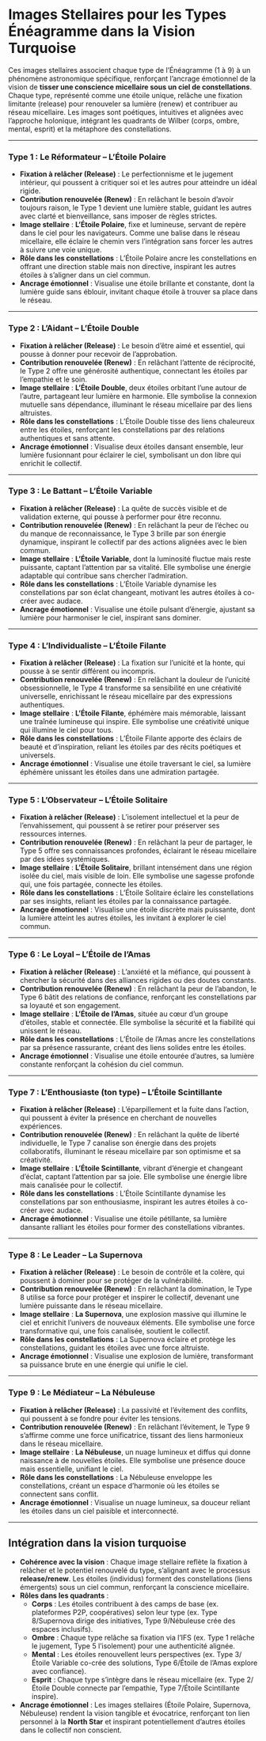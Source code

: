 
# Images Stellaires pour les Types Énéagramme dans la Vision Turquoise

Ces images stellaires associent chaque type de l’Énéagramme (1 à 9) à un phénomène astronomique spécifique, renforçant l’ancrage émotionnel de la vision de **tisser une conscience micellaire sous un ciel de constellations**. Chaque type, représenté comme une étoile unique, relâche une fixation limitante (release) pour renouveler sa lumière (renew) et contribuer au réseau micellaire. Les images sont poétiques, intuitives et alignées avec l’approche holonique, intégrant les quadrants de Wilber (corps, ombre, mental, esprit) et la métaphore des constellations.

---

### Type 1 : Le Réformateur – L’Étoile Polaire

- **Fixation à relâcher (Release)** : Le perfectionnisme et le jugement intérieur, qui poussent à critiquer soi et les autres pour atteindre un idéal rigide.
- **Contribution renouvelée (Renew)** : En relâchant le besoin d’avoir toujours raison, le Type 1 devient une lumière stable, guidant les autres avec clarté et bienveillance, sans imposer de règles strictes.
- **Image stellaire** : **L’Étoile Polaire**, fixe et lumineuse, servant de repère dans le ciel pour les navigateurs. Comme une balise dans le réseau micellaire, elle éclaire le chemin vers l’intégration sans forcer les autres à suivre une voie unique.
- **Rôle dans les constellations** : L’Étoile Polaire ancre les constellations en offrant une direction stable mais non directive, inspirant les autres étoiles à s’aligner dans un ciel commun.
- **Ancrage émotionnel** : Visualise une étoile brillante et constante, dont la lumière guide sans éblouir, invitant chaque étoile à trouver sa place dans le réseau.

---

### Type 2 : L’Aidant – L’Étoile Double

- **Fixation à relâcher (Release)** : Le besoin d’être aimé et essentiel, qui pousse à donner pour recevoir de l’approbation.
- **Contribution renouvelée (Renew)** : En relâchant l’attente de réciprocité, le Type 2 offre une générosité authentique, connectant les étoiles par l’empathie et le soin.
- **Image stellaire** : **L’Étoile Double**, deux étoiles orbitant l’une autour de l’autre, partageant leur lumière en harmonie. Elle symbolise la connexion mutuelle sans dépendance, illuminant le réseau micellaire par des liens altruistes.
- **Rôle dans les constellations** : L’Étoile Double tisse des liens chaleureux entre les étoiles, renforçant les constellations par des relations authentiques et sans attente.
- **Ancrage émotionnel** : Visualise deux étoiles dansant ensemble, leur lumière fusionnant pour éclairer le ciel, symbolisant un don libre qui enrichit le collectif.

---

### Type 3 : Le Battant – L’Étoile Variable

- **Fixation à relâcher (Release)** : La quête de succès visible et de validation externe, qui pousse à performer pour être reconnu.
- **Contribution renouvelée (Renew)** : En relâchant la peur de l’échec ou du manque de reconnaissance, le Type 3 brille par son énergie dynamique, inspirant le collectif par des actions alignées avec le bien commun.
- **Image stellaire** : **L’Étoile Variable**, dont la luminosité fluctue mais reste puissante, captant l’attention par sa vitalité. Elle symbolise une énergie adaptable qui contribue sans chercher l’admiration.
- **Rôle dans les constellations** : L’Étoile Variable dynamise les constellations par son éclat changeant, motivant les autres étoiles à co-créer avec audace.
- **Ancrage émotionnel** : Visualise une étoile pulsant d’énergie, ajustant sa lumière pour harmoniser le ciel, inspirant sans dominer.

---

### Type 4 : L’Individualiste – L’Étoile Filante

- **Fixation à relâcher (Release)** : La fixation sur l’unicité et la honte, qui pousse à se sentir différent ou incompris.
- **Contribution renouvelée (Renew)** : En relâchant la douleur de l’unicité obsessionnelle, le Type 4 transforme sa sensibilité en une créativité universelle, enrichissant le réseau micellaire par des expressions authentiques.
- **Image stellaire** : **L’Étoile Filante**, éphémère mais mémorable, laissant une traînée lumineuse qui inspire. Elle symbolise une créativité unique qui illumine le ciel pour tous.
- **Rôle dans les constellations** : L’Étoile Filante apporte des éclairs de beauté et d’inspiration, reliant les étoiles par des récits poétiques et universels.
- **Ancrage émotionnel** : Visualise une étoile traversant le ciel, sa lumière éphémère unissant les étoiles dans une admiration partagée.

---

### Type 5 : L’Observateur – L’Étoile Solitaire

- **Fixation à relâcher (Release)** : L’isolement intellectuel et la peur de l’envahissement, qui poussent à se retirer pour préserver ses ressources internes.
- **Contribution renouvelée (Renew)** : En relâchant la peur de partager, le Type 5 offre ses connaissances profondes, éclairant le réseau micellaire par des idées systémiques.
- **Image stellaire** : **L’Étoile Solitaire**, brillant intensément dans une région isolée du ciel, mais visible de loin. Elle symbolise une sagesse profonde qui, une fois partagée, connecte les étoiles.
- **Rôle dans les constellations** : L’Étoile Solitaire éclaire les constellations par ses insights, reliant les étoiles par la connaissance partagée.
- **Ancrage émotionnel** : Visualise une étoile discrète mais puissante, dont la lumière atteint les autres étoiles, les invitant à explorer le ciel commun.

---

### Type 6 : Le Loyal – L’Étoile de l’Amas

- **Fixation à relâcher (Release)** : L’anxiété et la méfiance, qui poussent à chercher la sécurité dans des alliances rigides ou des doutes constants.
- **Contribution renouvelée (Renew)** : En relâchant la peur de l’abandon, le Type 6 bâtit des relations de confiance, renforçant les constellations par sa loyauté et son engagement.
- **Image stellaire** : **L’Étoile de l’Amas**, située au cœur d’un groupe d’étoiles, stable et connectée. Elle symbolise la sécurité et la fiabilité qui unissent le réseau.
- **Rôle dans les constellations** : L’Étoile de l’Amas ancre les constellations par sa présence rassurante, créant des liens solides entre les étoiles.
- **Ancrage émotionnel** : Visualise une étoile entourée d’autres, sa lumière constante renforçant la cohésion du ciel commun.

---

### Type 7 : L’Enthousiaste (ton type) – L’Étoile Scintillante

- **Fixation à relâcher (Release)** : L’éparpillement et la fuite dans l’action, qui poussent à éviter la présence en cherchant de nouvelles expériences.
- **Contribution renouvelée (Renew)** : En relâchant la quête de liberté individuelle, le Type 7 canalise son énergie dans des projets collaboratifs, illuminant le réseau micellaire par son optimisme et sa créativité.
- **Image stellaire** : **L’Étoile Scintillante**, vibrant d’énergie et changeant d’éclat, captant l’attention par sa joie. Elle symbolise une énergie libre mais canalisée pour le collectif.
- **Rôle dans les constellations** : L’Étoile Scintillante dynamise les constellations par son enthousiasme, inspirant les autres étoiles à co-créer avec audace.
- **Ancrage émotionnel** : Visualise une étoile pétillante, sa lumière dansante ralliant les étoiles pour former des constellations vibrantes.

---

### Type 8 : Le Leader – La Supernova

- **Fixation à relâcher (Release)** : Le besoin de contrôle et la colère, qui poussent à dominer pour se protéger de la vulnérabilité.
- **Contribution renouvelée (Renew)** : En relâchant la domination, le Type 8 utilise sa force pour protéger et inspirer le collectif, devenant une lumière puissante dans le réseau micellaire.
- **Image stellaire** : **La Supernova**, une explosion massive qui illumine le ciel et enrichit l’univers de nouveaux éléments. Elle symbolise une force transformative qui, une fois canalisée, soutient le collectif.
- **Rôle dans les constellations** : La Supernova éclaire et protège les constellations, guidant les étoiles avec une force altruiste.
- **Ancrage émotionnel** : Visualise une explosion de lumière, transformant sa puissance brute en une énergie qui unifie le ciel.

---

### Type 9 : Le Médiateur – La Nébuleuse

- **Fixation à relâcher (Release)** : La passivité et l’évitement des conflits, qui poussent à se fondre pour éviter les tensions.
- **Contribution renouvelée (Renew)** : En relâchant l’évitement, le Type 9 s’affirme comme une force unificatrice, tissant des liens harmonieux dans le réseau micellaire.
- **Image stellaire** : **La Nébuleuse**, un nuage lumineux et diffus qui donne naissance à de nouvelles étoiles. Elle symbolise une présence douce mais essentielle, unifiant le ciel.
- **Rôle dans les constellations** : La Nébuleuse enveloppe les constellations, créant un espace d’harmonie où les étoiles se connectent sans conflit.
- **Ancrage émotionnel** : Visualise un nuage lumineux, sa douceur reliant les étoiles dans un ciel paisible et interconnecté.

---

## Intégration dans la vision turquoise

- **Cohérence avec la vision** : Chaque image stellaire reflète la fixation à relâcher et le potentiel renouvelé du type, s’alignant avec le processus **release/renew**. Les étoiles (individus) forment des constellations (liens émergents) sous un ciel commun, renforçant la conscience micellaire.
- **Rôles dans les quadrants** :
    - **Corps** : Les étoiles contribuent à des camps de base (ex. plateformes P2P, coopératives) selon leur type (ex. Type 8/Supernova dirige des initiatives, Type 9/Nébuleuse crée des espaces inclusifs).
    - **Ombre** : Chaque type relâche sa fixation via l’IFS (ex. Type 1 relâche le jugement, Type 5 l’isolement) pour une authenticité alignée.
    - **Mental** : Les étoiles renouvellent leurs perspectives (ex. Type 3/Étoile Variable co-crée des solutions, Type 6/Étoile de l’Amas explore avec confiance).
    - **Esprit** : Chaque type s’intègre dans le réseau micellaire (ex. Type 2/Étoile Double connecte par l’empathie, Type 7/Étoile Scintillante inspire).
- **Ancrage émotionnel** : Les images stellaires (Étoile Polaire, Supernova, Nébuleuse) rendent la vision tangible et évocatrice, renforçant ton lien personnel à la **North Star** et inspirant potentiellement d’autres étoiles dans le collectif non conscient.